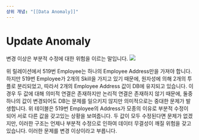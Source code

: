 ```yaml
---
상위 개념: "[[Data Anomaly]]"
---
```

# Update Anomaly
변경 이상은 부분적 수정에 대한 위험을 이르는 말입니다.
![](https://i.imgur.com/9WMMXIR.png)

위 릴레이션에서 519번 Employee는 하나의 Employee Address만을 가져야 합니다. 하지만 519번 Employee가 2개의 Skill을 가지고 있기 때문에, 원자성에 의해 2개의 투플로 분리되었고, 따라서 2개의 Employee Address 값이 DB에 유지되고 있습니다. 이 경우 두 값에 대해 의미적 연결은 존재하지만 논리적 연결은 존재하지 않기 때문에, 둘중 하나의 값이 변경되어도 DB는 문제를 일으키지 않지만 의미적으로는 중대한 문제가 발생합니다. 위 테이블은 519번 Employee의 Address가 모종의 이유로 부분적 수정이 되어 서로 다른 값을 갖고있는 상황을 보여줍니다. 두 값이 모두 수정된다면 문제가 없겠지만, 이러한 구조는 언제나 부분적 수정으로 인하여 데이터 무결성이 깨질 위험을 갖고 있습니다. 이러한 문제를 변경 이상이라고 부릅니다.